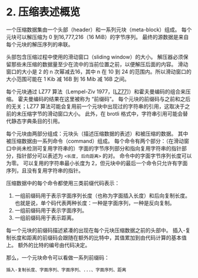 # 2. 压缩表述概览

一个压缩数据集由一个头部（header）和一系列元块（meta-block）组成。 每个元块可以解压缩为 0 到16,777,216（16 MiB）的字节序列。 最终的源数据是来自每个元块的解压序列的串联。

头部包含压缩过程中使用的滑动窗口（sliding window）的大小。 解压器必须保留那些未压缩的数据量至少在流中的当前位置之前，以便解压后面的内容。 滑动窗口的大小是 2 的 n 次幂减去16，其中 n 在 10 到 24 的范围内。所以滑动窗口的大小范围可能在 1 Kib 减 16B 到 16 Mib 减 16B 之间。

每个元块通过 LZ77 算法（Lempel-Ziv 1977，\[[LZ77](https://tools.ietf.org/html/rfc7932#ref-LZ77)\]）和霍夫曼编码的组合来压缩。 霍夫曼编码的结果在这里被称为 “前缀码”。 每个元块的前缀码与之前和之后的无关；LZ77 算法可能会复用前一个元块中出现过的字符串的引用，这取决于之前的未压缩字节的滑动窗口大小。 此外，在 brotli 格式中，字符串引用可能会替代静态字典条目的引用。

每个元块由两部分组成：元块头（描述压缩数据的表述）和被压缩的数据。 其中被压缩数据由一系列命令（command）组成。 每个命令有两个部分：（在滑动窗口中尚未检测可复用字符串的）字面的字节序列部分和指向复用字符串的指针部分，指针部分可以表述为 `<长度, 后向距离>` 的对。 命令中的字面字节序列长度可以为零。 可以复用的字符串最小长度为 2，但元块中的最后一个命令只允许有字面序列，且没有复用字符串的指针。

压缩数据中的每个命令都使用三类前缀代码表示：

1. 一组前缀码用于表示字面序列长度（也称为字面插入长度）和后向复制长度。 也就是说，单个码代表两种长度：一种是字面序列，一种是反向复制。
2. 一组前缀码用于表示字面序列。
3. 一组前缀码用于表示距离。

每一个元块的前缀码描述紧凑的出现在每个元块压缩数据之前的头部中。 插入-复制长度和距离的前缀码会跟随在额外的比特中，其值累加到由代码计算的基本值上。 额外的比特的编号由代码决定。

那么，一个元块命令可以看做一系列前缀码：

`插入-复制长度、字面序列、字面序列、...、字面序列、距离`





